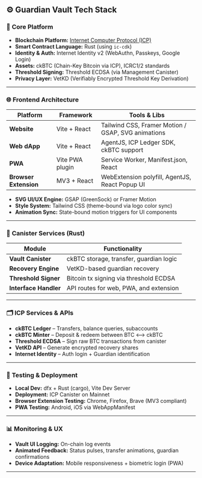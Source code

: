 ## ⚙️ **Guardian Vault Tech Stack**

### 🧠 **Core Platform**

* **Blockchain Platform:** [Internet Computer Protocol (ICP)](https://internetcomputer.org)
* **Smart Contract Language:** Rust (using `ic-cdk`)
* **Identity & Auth:** Internet Identity v2 (WebAuthn, Passkeys, Google Login)
* **Assets:** ckBTC (Chain-Key Bitcoin via ICP), ICRC1/2 standards
* **Threshold Signing:** Threshold ECDSA (via Management Canister)
* **Privacy Layer:** VetKD (Verifiably Encrypted Threshold Key Derivation)

---

### 🌐 **Frontend Architecture**

| Platform              | Framework       | Tools & Libs                                       |
| --------------------- | --------------- | -------------------------------------------------- |
| **Website**           | Vite + React    | Tailwind CSS, Framer Motion / GSAP, SVG animations |
| **Web dApp**          | Vite + React    | AgentJS, ICP Ledger SDK, ckBTC support             |
| **PWA**               | Vite PWA plugin | Service Worker, Manifest.json, React               |
| **Browser Extension** | MV3 + React     | WebExtension polyfill, AgentJS, React Popup UI     |

* **SVG UI/UX Engine:** GSAP (GreenSock) or Framer Motion
* **Style System:** Tailwind CSS (theme-bound via logo color sync)
* **Animation Sync:** State-bound motion triggers for UI components

---

### 🧱 **Canister Services (Rust)**

| Module                | Functionality                           |
| --------------------- | --------------------------------------- |
| **Vault Canister**    | ckBTC storage, transfer, guardian logic |
| **Recovery Engine**   | VetKD-based guardian recovery           |
| **Threshold Signer**  | Bitcoin tx signing via threshold ECDSA  |
| **Interface Handler** | API routes for web, PWA, and extension  |

---

### 🗂️ **ICP Services & APIs**

* **ckBTC Ledger** – Transfers, balance queries, subaccounts
* **ckBTC Minter** – Deposit & redeem between BTC <--> ckBTC
* **Threshold ECDSA** – Sign raw BTC transactions from canister
* **VetKD API** – Generate encrypted recovery shares
* **Internet Identity** – Auth login + Guardian identification

---

### 🧪 **Testing & Deployment**

* **Local Dev:** dfx + Rust (cargo), Vite Dev Server
* **Deployment:** ICP Canister on Mainnet
* **Browser Extension Testing:** Chrome, Firefox, Brave (MV3 compliant)
* **PWA Testing:** Android, iOS via WebAppManifest

---

### 📊 Monitoring & UX

* **Vault UI Logging:** On-chain log events
* **Animated Feedback:** Status pulses, transfer animations, guardian confirmations
* **Device Adaptation:** Mobile responsiveness + biometric login (PWA)

---
